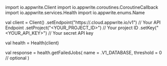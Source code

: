 import io.appwrite.Client
import io.appwrite.coroutines.CoroutineCallback
import io.appwrite.services.Health
import io.appwrite.enums.Name

val client = Client()
    .setEndpoint("https://<REGION>.cloud.appwrite.io/v1") // Your API Endpoint
    .setProject("<YOUR_PROJECT_ID>") // Your project ID
    .setKey("<YOUR_API_KEY>") // Your secret API key

val health = Health(client)

val response = health.getFailedJobs(
    name =  .V1_DATABASE,
    threshold = 0 // optional
)

